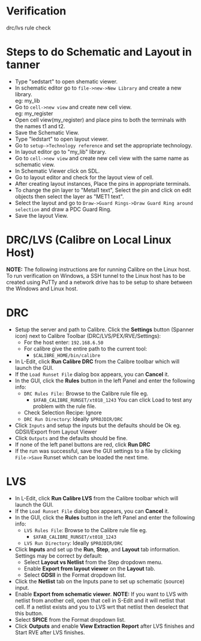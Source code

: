 # Verification
drc/lvs rule check  

# Steps to do Schematic and Layout in tanner    
- Type "sedstart" to open shematic viewer.         
- In schematic editor go to `file->new->New Library` and create a new library.  
eg: my_lib  
- Go to `cell->new view` and create new cell view.  
eg: my_register  
- Open cell view(my_register) and place pins to both the terminals with the names t1 and t2.
- Save the Schematic View.  
- Type "ledstart" to open layout viewer.  
- Go to `setup->Technology reference` and set the appropriate technology.  
- In layout editor go to "my_lib" library.  
- Go to `cell->new view` and create new cell view with the same name as schematic view.  
- In Schematic Viewer click on SDL.  
- Go to layout editor and check for the layout view of cell.  
- After creating layout instances, Place the pins in appropriate terminals.  
- To change the pin layer to "Metal1 text", Select the pin and click on edit objects then select the layer as "MET1 text".  
- Select the layout and go to `Draw->Guard Rings->Draw Guard Ring around selection` and draw a PDC Guard Ring.  
- Save the layout View.

# DRC/LVS (Calibre on Local Linux Host)  
**NOTE:** The following instructions are for running Calibre on the Linux host. To run verification on Windows, a SSH tunnel to the Linux host has to be created using PuTTy and a network drive has to be setup to share between the Windows and Linux host.

# DRC
- Setup the server and path to Calibre. Click the **Settings** button (Spanner icon) next to Calibre Toolbar (DRC/LVS/PEX/RVE/Settings):
  - For the host enter: `192.168.6.50`
  - For calibre give the entire path to the current tool:
    - `$CALIBRE_HOME/bin/calibre`
- In L-Edit, click **Run Calibre DRC** from the Calibre toolbar which will launch the GUI.
- If the `Load Runset File` dialog box appears, you can **Cancel** it.
- In the GUI, click the **Rules** button in the left Panel and enter the following info:
  - `DRC Rules File:` Browse to the Calibre rule file eg.
    - `$XFAB_CALIBRE_RUNSET/xt018_1243` You can click Load to test any problem with the rule file.
  - Check Selection Recipe: Ignore
  - `DRC Run Directory`: Ideally `$PROJDIR/DRC`
- Click `Inputs` and setup the inputs but the defaults should be Ok eg. GDSII/Export from Layout Viewer
- Click `Outputs` and the defaults should be fine.
- If none of the left panel buttons are red, click **Run DRC**
- If the run was successful, save the GUI settings to a file by clicking `File->Save` Runset which can be loaded the next time.

# LVS
- In L-Edit, click **Run Calibre LVS** from the Calibre toolbar which will launch the GUI.
- If the `Load Runset File` dialog box appears, you can **Cancel** it.
- In the GUI, click the **Rules** button in the left Panel and enter the following info:
  - `LVS Rules File`: Browse to the Calibre rule file eg.
    - `$XFAB_CALIBRE_RUNSET/xt018_1243`
  - `LVS Run Directory`: Ideally `$PROJDIR/DRC`
- Click **Inputs** and set up the **Run**, **Step**, and **Layout** tab information. Settings may be correct by default:
  - Select **Layout vs Netlist** from the Step dropdown menu.
  - Enable **Export from layout viewer** on the **Layout** tab.
  - Select **GDSII** in the Format dropdown list.
- Click the **Netlist** tab on the Inputs pane to set up schematic (source) input.
- Enable **Export from schematic viewer**. **NOTE:** If you want to LVS with netlist from another cell, open that cell in S-Edit and it will netlist that cell. If a netlist exists and you to LVS wrt that netlist then deselect that this button.
- Select **SPICE** from the Format dropdown list.
- Click **Outputs** and enable **View Extraction Report** after LVS finishes and Start RVE after LVS finishes.
